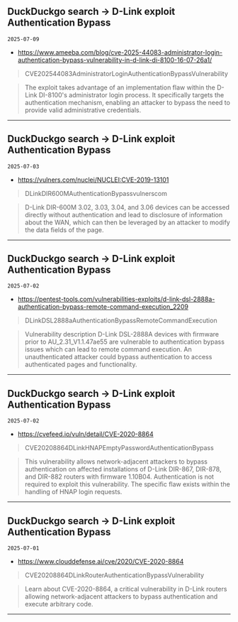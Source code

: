 ## DuckDuckgo search -> D-Link exploit Authentication Bypass
`2025-07-09`

* https://www.ameeba.com/blog/cve-2025-44083-administrator-login-authentication-bypass-vulnerability-in-d-link-di-8100-16-07-26a1/

<blockquote>
 CVE202544083AdministratorLoginAuthenticationBypassVulnerability
</blockquote>
<blockquote>
The exploit takes advantage of an implementation flaw within the D-Link DI-8100's administrator login process. It specifically targets the authentication mechanism, enabling an attacker to bypass the need to provide valid administrative credentials.
</blockquote>

---

## DuckDuckgo search -> D-Link exploit Authentication Bypass
`2025-07-03`

* https://vulners.com/nuclei/NUCLEI:CVE-2019-13101

<blockquote>
 DLinkDIR600MAuthenticationBypassvulnerscom
</blockquote>
<blockquote>
D-Link DIR-600M 3.02, 3.03, 3.04, and 3.06 devices can be accessed directly without authentication and lead to disclosure of information about the WAN, which can then be leveraged by an attacker to modify the data fields of the page.
</blockquote>

---

## DuckDuckgo search -> D-Link exploit Authentication Bypass
`2025-07-02`

* https://pentest-tools.com/vulnerabilities-exploits/d-link-dsl-2888a-authentication-bypass-remote-command-execution_2209

<blockquote>
 DLinkDSL2888aAuthenticationBypassRemoteCommandExecution
</blockquote>
<blockquote>
Vulnerability description D-Link DSL-2888A devices with firmware prior to AU_2.31_V1.1.47ae55 are vulnerable to authentication bypass issues which can lead to remote command execution. An unauthenticated attacker could bypass authentication to access authenticated pages and functionality.
</blockquote>

---

## DuckDuckgo search -> D-Link exploit Authentication Bypass
`2025-07-02`

* https://cvefeed.io/vuln/detail/CVE-2020-8864

<blockquote>
 CVE20208864DLinkHNAPEmptyPasswordAuthenticationBypass
</blockquote>
<blockquote>
This vulnerability allows network-adjacent attackers to bypass authentication on affected installations of D-Link DIR-867, DIR-878, and DIR-882 routers with firmware 1.10B04. Authentication is not required to exploit this vulnerability. The specific flaw exists within the handling of HNAP login requests.
</blockquote>

---

## DuckDuckgo search -> D-Link exploit Authentication Bypass
`2025-07-01`

* https://www.clouddefense.ai/cve/2020/CVE-2020-8864

<blockquote>
 CVE20208864DLinkRouterAuthenticationBypassVulnerability
</blockquote>
<blockquote>
Learn about CVE-2020-8864, a critical vulnerability in D-Link routers allowing network-adjacent attackers to bypass authentication and execute arbitrary code.
</blockquote>

---

